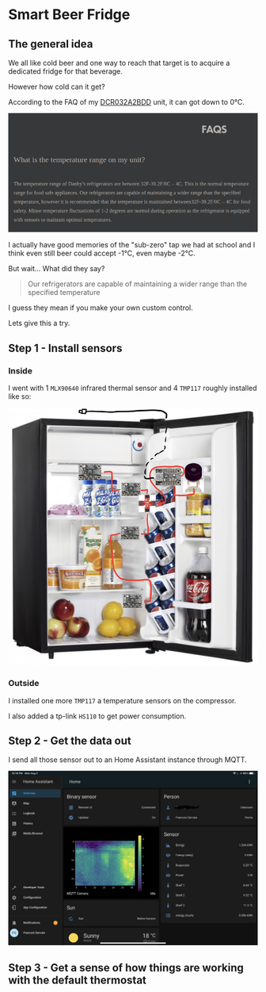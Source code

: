 # Smart Beer Fridge

## The general idea

We all like cold beer and one way to reach that target is to acquire a dedicated
fridge for that beverage.

However how cold can it get?

According to the FAQ of my [DCR032A2BDD](https://www.danby.com/products/compact-refrigerators/dcr032a2bdd/)
unit, it can got down to 0°C.

![Dashboard](assets/img/danby-faq.png)

I actually have good memories of the "sub-zero" tap we had at school and I think
even still beer could accept -1°C, even maybe -2°C.

But wait... What did they say?

> Our refrigerators are capable of maintaining a wider range than the specified temperature

I guess they mean if you make your own custom control.

Lets give this a try.

## Step 1 - Install sensors

### Inside

I went with 1 `MLX90640` infrared thermal sensor and 4 `TMP117` roughly installed
like so:

![Inside Sensors](assets/img/inside-sensors.jpg)

### Outside

I installed one more `TMP117` a temperature sensors on the compressor.

I also added a tp-link `HS110` to get power consumption.

## Step 2 - Get the data out

I send all those sensor out to an Home Assistant instance through MQTT.

![Dashboard](assets/img/ha-overview.png)

## Step 3 - Get a sense of how things are working with the default thermostat

